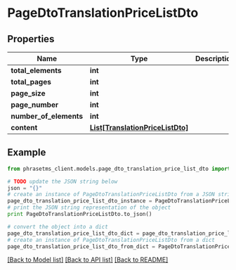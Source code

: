 # PageDtoTranslationPriceListDto

## Properties

| Name                   | Type                                                            | Description | Notes      |
| ---------------------- | --------------------------------------------------------------- | ----------- | ---------- |
| **total_elements**     | **int**                                                         |             | [optional] |
| **total_pages**        | **int**                                                         |             | [optional] |
| **page_size**          | **int**                                                         |             | [optional] |
| **page_number**        | **int**                                                         |             | [optional] |
| **number_of_elements** | **int**                                                         |             | [optional] |
| **content**            | [**List[TranslationPriceListDto]**](TranslationPriceListDto.md) |             | [optional] |

## Example

```python
from phrasetms_client.models.page_dto_translation_price_list_dto import PageDtoTranslationPriceListDto

# TODO update the JSON string below
json = "{}"
# create an instance of PageDtoTranslationPriceListDto from a JSON string
page_dto_translation_price_list_dto_instance = PageDtoTranslationPriceListDto.from_json(json)
# print the JSON string representation of the object
print PageDtoTranslationPriceListDto.to_json()

# convert the object into a dict
page_dto_translation_price_list_dto_dict = page_dto_translation_price_list_dto_instance.to_dict()
# create an instance of PageDtoTranslationPriceListDto from a dict
page_dto_translation_price_list_dto_from_dict = PageDtoTranslationPriceListDto.from_dict(page_dto_translation_price_list_dto_dict)
```

[[Back to Model list]](../README.md#documentation-for-models) [[Back to API list]](../README.md#documentation-for-api-endpoints) [[Back to README]](../README.md)
